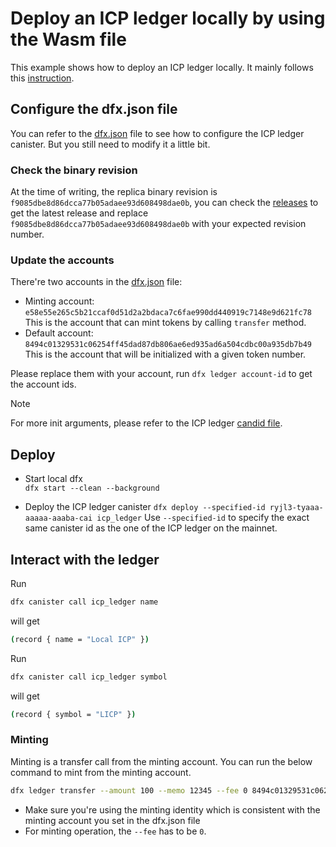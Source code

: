 # Deploy an ICP ledger locally by using the Wasm file

This example shows how to deploy an ICP ledger locally. It mainly follows this [instruction](https://internetcomputer.org/docs/current/developer-docs/defi/tokens/ledger/setup/icp_ledger_setup#deploying-the-ledger-locally). 

## Configure the dfx.json file

You can refer to the [dfx.json](./dfx.json) file to see how to configure the ICP ledger canister. But you still need to modify it a little bit.

### Check the binary revision

At the time of writing, the replica binary revision is `f9085dbe8d86dcca77b05adaee93d608498dae0b`, you can check the [releases](https://dashboard.internetcomputer.org/releases) to get the latest release and replace `f9085dbe8d86dcca77b05adaee93d608498dae0b` with your expected revision number.

### Update the accounts

There're two accounts in the [dfx.json](./dfx.json) file:
- Minting account: `e58e55e265c5b21ccaf0d51d2a2bdaca7c6fae990dd440919c7148e9d621fc78`
  This is the account that can mint tokens by calling `transfer` method.
- Default account: `8494c01329531c06254ff45dad87db806ae6ed935ad6a504cdbc00a935db7b49`
  This is the account that will be initialized with a given token number.

Please replace them with your account, run `dfx ledger account-id` to get the account ids.

> [!NOTE]
> For more init arguments, please refer to the ICP ledger [candid file](https://github.com/dfinity/ic/blob/master/rs/ledger_suite/icp/ledger.did#L293).

## Deploy

- Start local dfx  
  `dfx start --clean --background`

- Deploy the ICP ledger canister
  `dfx deploy --specified-id ryjl3-tyaaa-aaaaa-aaaba-cai icp_ledger`
  Use `--specified-id` to specify the exact same canister id as the one of the ICP ledger on the mainnet.

## Interact with the ledger

Run
```bash
dfx canister call icp_ledger name
```
will get
```bash
(record { name = "Local ICP" })
```

Run
```bash
dfx canister call icp_ledger symbol
```
will get
```bash
(record { symbol = "LICP" })
```

### Minting

Minting is a transfer call from the minting account. You can run the below command to mint from the minting account.

```bash
dfx ledger transfer --amount 100 --memo 12345 --fee 0 8494c01329531c06254ff45dad87db806ae6ed935ad6a504cdbc00a935db7b49 --identity minter
```

- Make sure you're using the minting identity which is consistent with the minting account you set in the dfx.json file
- For minting operation, the `--fee` has to be `0`.
